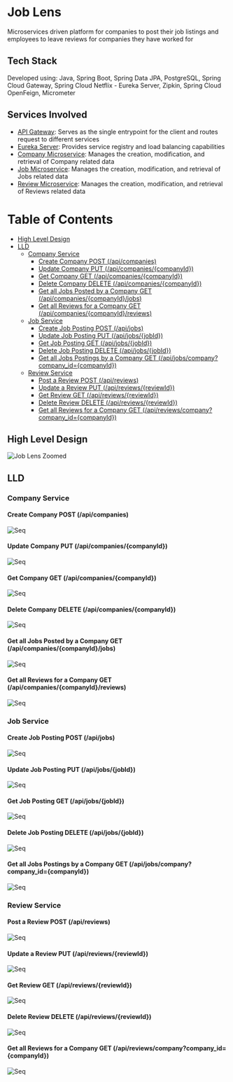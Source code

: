 # Job Lens
Microservices driven platform for companies to post their job listings and employees to leave reviews for companies they have worked for

## Tech Stack 
Developed using:
Java, Spring Boot, Spring Data JPA, PostgreSQL, Spring Cloud Gateway, Spring Cloud Netflix - Eureka Server, Zipkin, Spring Cloud OpenFeign, Micrometer

## Services Involved
* [API Gateway](https://github.com/SinghVikram97/api-gateway): Serves as the single entrypoint for the client and routes request to different services
* [Eureka Server](https://github.com/SinghVikram97/service-registry): Provides service registry and load balancing capabilities
* [Company Microservice](https://github.com/SinghVikram97/company-service): Manages the creation, modification, and retrieval of Company related data
* [Job Microservice](https://github.com/SinghVikram97/job-service): Manages the creation, modification, and retrieval of Jobs related data
* [Review Microservice](https://github.com/SinghVikram97/review-service): Manages the creation, modification, and retrieval of Reviews related data

# Table of Contents
- [High Level Design](#high-level-design)
- [LLD](#lld)
  - [Company Service](#company-service)
    - [Create Company POST (/api/companies)](#create-company-post-api-companies)
    - [Update Company PUT (/api/companies/{companyId})](#update-company-put-api-companies-companyid)
    - [Get Company GET (/api/companies/{companyId})](#get-company-get-api-companies-companyid)
    - [Delete Company DELETE (/api/companies/{companyId})](#delete-company-delete-api-companies-companyid)
    - [Get all Jobs Posted by a Company GET (/api/companies/{companyId}/jobs)](#get-all-jobs-posted-by-a-company-get-api-companies-companyid-jobs)
    - [Get all Reviews for a Company GET (/api/companies/{companyId}/reviews)](#get-all-reviews-for-a-company-get-api-companies-companyid-reviews)
  - [Job Service](#job-service)
    - [Create Job Posting POST (/api/jobs)](#create-job-posting-post-api-jobs)
    - [Update Job Posting PUT (/api/jobs/{jobId})](#update-job-posting-put-api-jobs-jobid)
    - [Get Job Posting GET (/api/jobs/{jobId})](#get-job-posting-get-api-jobs-jobid)
    - [Delete Job Posting DELETE (/api/jobs/{jobId})](#delete-job-posting-delete-api-jobs-jobid)
    - [Get all Jobs Postings by a Company GET (/api/jobs/company?company_id={companyId})](#get-all-jobs-postings-by-a-company-get-api-jobs-companycompany_idcompanyid)
  - [Review Service](#review-service)
    - [Post a Review POST (/api/reviews)](#post-a-review-post-api-reviews)
    - [Update a Review PUT (/api/reviews/{reviewId})](#update-a-review-put-api-reviews-reviewid)
    - [Get Review GET (/api/reviews/{reviewId})](#get-review-get-api-reviews-reviewid)
    - [Delete Review DELETE (/api/reviews/{reviewId})](#delete-review-delete-api-reviews-reviewid)
    - [Get all Reviews for a Company GET (/api/reviews/company?company_id={companyId})](#get-all-reviews-for-a-company-get-api-reviews-companycompany_idcompanyid)

## High Level Design <a name="high-level-design"></a>
![Job Lens Zoomed](https://github.com/SinghVikram97/Job-Lens/assets/18444000/07a3454b-5d7c-4cb0-9ecd-c16120e97630)

## LLD

### Company Service <a name="company-service"></a>

#### Create Company POST (/api/companies) <a name="create-company-post-api-companies"></a>
![Seq](https://github.com/SinghVikram97/Job-Lens/assets/18444000/a7cd6a5c-e786-40b8-bb02-c5bc2245e52a)

#### Update Company PUT (/api/companies/{companyId}) <a name="update-company-put-api-companies-companyid"></a>
![Seq](https://github.com/SinghVikram97/Job-Lens/assets/18444000/a40ff51d-adc7-4443-a568-c2f5c025f3e6)

#### Get Company GET (/api/companies/{companyId}) <a name="get-company-get-api-companies-companyid"></a>
![Seq](https://github.com/SinghVikram97/Job-Lens/assets/18444000/0bdfb3ed-6633-4642-b676-90f963234f9d)

#### Delete Company DELETE (/api/companies/{companyId}) <a name="delete-company-delete-api-companies-companyid"></a>
![Seq](https://github.com/SinghVikram97/Job-Lens/assets/18444000/b4a6ba08-2d9a-4fe8-8482-2d3cce9dade4)

#### Get all Jobs Posted by a Company GET (/api/companies/{companyId}/jobs) <a name="get-all-jobs-posted-by-a-company-get-api-companies-companyid-jobs"></a>
![Seq](https://github.com/SinghVikram97/Job-Lens/assets/18444000/347f5cbe-a57f-4cce-9916-58f82123f9db)

#### Get all Reviews for a Company GET (/api/companies/{companyId}/reviews) <a name="get-all-reviews-for-a-company-get-api-companies-companyid-reviews"></a>
![Seq](https://github.com/SinghVikram97/Job-Lens/assets/18444000/a7972014-4b46-45b3-9c44-e5cfc59f947e)

### Job Service <a name="job-service"></a>

#### Create Job Posting POST (/api/jobs) <a name="create-job-posting-post-api-jobs"></a>
![Seq](https://github.com/SinghVikram97/Job-Lens/assets/18444000/77400e74-0c3c-4730-b7fc-3d4660ff189f)


#### Update Job Posting PUT (/api/jobs/{jobId}) <a name="update-job-posting-put-api-jobs-jobid"></a>
![Seq](https://github.com/SinghVikram97/Job-Lens/assets/18444000/8e2df3d0-c69d-41ab-9ac6-bd52791da225)

#### Get Job Posting GET (/api/jobs/{jobId}) <a name="get-job-posting-get-api-jobs-jobid"></a>
![Seq](https://github.com/SinghVikram97/Job-Lens/assets/18444000/a5e3f165-84aa-498a-a515-c255b09d2b49)

#### Delete Job Posting DELETE (/api/jobs/{jobId}) <a name="delete-job-posting-delete-api-jobs-jobid"></a>
![Seq](https://github.com/SinghVikram97/Job-Lens/assets/18444000/a46ccb79-8d3f-4295-b247-6ddde98f2d9d)

#### Get all Jobs Postings by a Company GET (/api/jobs/company?company_id={companyId}) <a name="get-all-jobs-postings-by-a-company-get-api-jobs-companycompany_idcompanyid"></a>
![Seq](https://github.com/SinghVikram97/Job-Lens/assets/18444000/47aeb303-fc78-4bba-896a-4e70d612ae27)

### Review Service <a name="review-service"></a>

#### Post a Review POST (/api/reviews) <a name="post-a-review-post-api-reviews"></a>
![Seq](https://github.com/SinghVikram97/Job-Lens/assets/18444000/dc556acf-03ae-4b4e-b0e4-25618ba18017)

#### Update a Review PUT (/api/reviews/{reviewId}) <a name="update-a-review-put-api-reviews-reviewid"></a>
![Seq](https://github.com/SinghVikram97/Job-Lens/assets/18444000/545fd3b4-e257-4cb1-8e79-fc54eba50aee)

#### Get Review GET (/api/reviews/{reviewId}) <a name="get-review-get-api-reviews-reviewid"></a>
![Seq](https://github.com/SinghVikram97/Job-Lens/assets/18444000/5819658c-5ead-4b28-a2cc-07ba8d0d1841)

#### Delete Review DELETE (/api/reviews/{reviewId}) <a name="delete-review-delete-api-reviews-reviewid"></a>
![Seq](https://github.com/SinghVikram97/Job-Lens/assets/18444000/9c793a32-df72-4e3c-80f9-3a6097585d61)

#### Get all Reviews for a Company GET (/api/reviews/company?company_id={companyId}) <a name="get-all-reviews-for-a-company-get-api-reviews-companycompany_idcompanyid"></a>
![Seq](https://github.com/SinghVikram97/Job-Lens/assets/18444000/739d330b-cba4-4659-b983-eb41f1685cc4)
